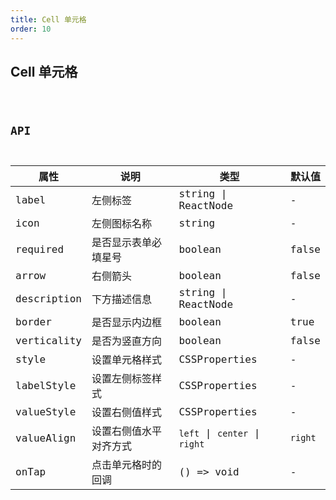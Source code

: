 ```yaml
---
title: Cell 单元格
order: 10
---
```


## Cell 单元格

<code src="./cell/index.tsx" />

## API

| 属性 | 说明 | 类型 | 默认值 |
| --- | --- | --- | --- |
| label | 左侧标签 | string \| ReactNode | - |
| icon | 左侧图标名称 | string | - |
| required | 是否显示表单必填星号 | boolean | false |
| arrow | 右侧箭头 | boolean | false |
| description | 下方描述信息 | string \| ReactNode | - |
| border | 是否显示内边框 | boolean | true |
| verticality | 是否为竖直方向 | boolean | false |
| style | 设置单元格样式 | CSSProperties | - |
| labelStyle | 设置左侧标签样式 | CSSProperties | - |
| valueStyle | 设置右侧值样式 | CSSProperties | - |
| valueAlign | 设置右侧值水平对齐方式 | `left` \| `center` \| `right` | `right` |
| onTap | 点击单元格时的回调 | () => void | - |
